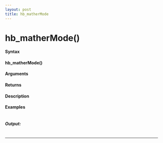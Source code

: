 ```yaml
---
layout: post
title: hb_matherMode
---
```


# hb_matherMode()


#### Syntax

#### hb_matherMode()

#### Arguments

#### Returns

#### Description

#### Examples

```

```

##### Output:

```

```

---